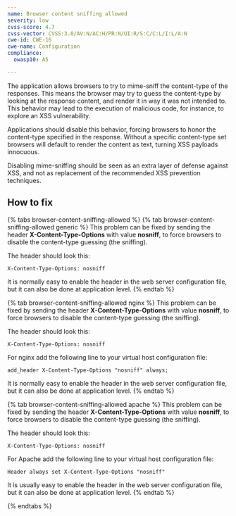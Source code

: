 ```yaml
---
name: Browser content sniffing allowed
severity: low
cvss-score: 4.7
cvss-vector: CVSS:3.0/AV:N/AC:H/PR:N/UI:R/S:C/C:L/I:L/A:N
cwe-id: CWE-16
cwe-name: Configuration
compliance:
  owasp10: A5

---            
```


The application allows browsers to try to mime-sniff the content-type of the responses. This means the browser may try to guess the content-type by looking at the response content, and render it in way it was not intended to. This behavior may lead to the execution of malicious code, for instance, to explore an XSS vulnerability.

Applications should disable this behavior, forcing browsers to honor the content-type specified in the response. Without a specific content-type set browsers will default to render the content as text, turning XSS payloads innocuous.

Disabling mime-sniffing should be seen as an extra layer of defense against XSS, and not as replacement of the recommended XSS prevention techniques.

## How to fix

{% tabs browser-content-sniffing-allowed %}
{% tab browser-content-sniffing-allowed generic %}
This problem can be fixed by sending the header **X-Content-Type-Options** with value **nosniff**, to force browsers to disable the content-type guessing (the sniffing).

The header should look this:

	X-Content-Type-Options: nosniff

It is normally easy to enable the header in the web server configuration file, but it can also be done at application level.
{% endtab %}

{% tab browser-content-sniffing-allowed nginx %}
This problem can be fixed by sending the header **X-Content-Type-Options** with value **nosniff**, to force browsers to disable the content-type guessing (the sniffing).

The header should look this:

	X-Content-Type-Options: nosniff

For nginx add the following line to your virtual host configuration file:

	add_header X-Content-Type-Options "nosniff" always;

It is normally easy to enable the header in the web server configuration file, but it can also be done at application level.
{% endtab %}

{% tab browser-content-sniffing-allowed apache %}
This problem can be fixed by sending the header **X-Content-Type-Options** with value **nosniff**, to force browsers to disable the content-type guessing (the sniffing).

The header should look this:

	X-Content-Type-Options: nosniff

For Apache add the following line to your virtual host configuration file:

	Header always set X-Content-Type-Options "nosniff"

It is usually easy to enable the header in the web server configuration file, but it can also be done at application level.
{% endtab %}

{% endtabs %}
